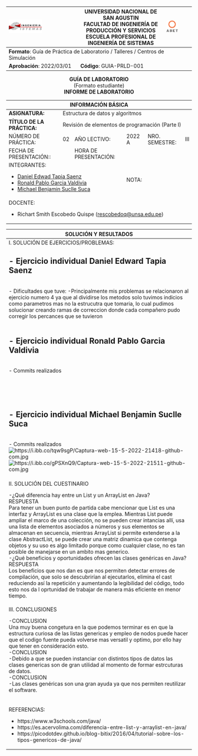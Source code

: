 <div align="center">
<table>
    <theader>
        <tr>
            <td><img src="https://github.com/rescobedoq/pw2/blob/main/epis.png?raw=true" alt="EPIS" style="width:50%; height:auto"/></td>
            <th>
                <span style="font-weight:bold;">UNIVERSIDAD NACIONAL DE SAN AGUSTIN</span><br />
                <span style="font-weight:bold;">FACULTAD DE INGENIERÍA DE PRODUCCIÓN Y SERVICIOS</span><br />
                <span style="font-weight:bold;">ESCUELA PROFESIONAL DE INGENIERÍA DE SISTEMAS</span>
            </th>
            <td><img src="https://github.com/rescobedoq/pw2/blob/main/abet.png?raw=true" alt="ABET" style="width:50%; height:auto"/></td>
        </tr>
    </theader>
    <tbody>
        <tr><td colspan="3"><span style="font-weight:bold;">Formato</span>: Guía de Práctica de Laboratorio / Talleres / Centros de Simulación</td></tr>
        <tr><td><span style="font-weight:bold;">Aprobación</span>:  2022/03/01</td><td colspan="2"><span style="font-weight:bold;">Código</span>: GUIA-PRLD-001</td></tr>
    </tbody>
</table>
</div>

<div align="center">
<span style="font-weight:bold;" colspan="6">GUÍA DE LABORATORIO</span><br />
<span>(Formato estudiante)</span>
</div>
<div align="center">
	<span style="font-weight:bold;">INFORME DE LABORATORIO</span>

<table>
		<theader>
			<tr><th colspan="6">INFORMACIÓN BÁSICA</th></tr>
		</theader>
		<tbody>
			<tr>
				<td><span style="font-weight:bold;">ASIGNATURA:</span></td>
				<td colspan="5">Estructura de datos y algoritmos</td>
			</tr>
			<tr>
				<td><span style="font-weight:bold;">TÍTULO DE LA PRÁCTICA:<span></td>
				<td colspan="5">Revisión de elementos de programación (Parte I)</td>
			</tr>
			<tr>
				<td>NÚMERO DE PRÁCTICA:</td>
				<td>02</td><td>AÑO LECTIVO:</td>
				<td>2022 A</td>
				<td>NRO. SEMESTRE:</td>
				<td>III</td>
			</tr>
			<tr>
				<td>FECHA DE PRESENTACIÓN::</td>
				<td></td>
				<td>HORA DE PRESENTACIÓN:</td>
				<td> </td>
			</tr>
			<tr>
				<td colspan="3">INTEGRANTES:
					<ul>
					<li><a href="https://github.com/Daunsa">Daniel Edwad Tapia Saenz</a></li>
					<li><a href="https://github.com/rgarciava">Ronald Pablo Garcia Valdivia</a></li>
					<li><a href="https://github.com/timysuclle3">Michael Benjamin Suclle Suca</a></li>
					</ul>
				</td>
				<td colspan="">NOTA:</td>
				<td></td>
			</tr>
			<tr>
				<td colspan="6">DOCENTE:
					<ul>
					<li>Richart Smith Escobedo Quispe (<a href="rescobedoq@unsa.edu.pe">rescobedoq@unsa.edu.pe</a>)</li>
					</ul>
				</td>
			</tr>
		</tdbody>
</table>
</div>

<div align="center">
<table>
<theader>
<tr><th colspan="6">SOLUCIÓN Y RESULTADOS</th></tr>
</theader>
<tbody>

<tr><td>I. SOLUCIÓN DE EJERCICIOS/PROBLEMAS:<br>
<h2>- Ejercicio individual Daniel Edward Tapia Saenz</h2><br>
- Dificultades que tuve:
	-Principalmente mis problemas se relacionaron al ejercicio numero 4 ya que al dividirse los metodos solo tuvimos indicios como parametros mas no la estrucutra que tomaria, lo cual pudimos solucionar creando ramas de correccion donde cada compañero pudo corregir los percances que se tuvieron
<br><br>
<h2>- Ejercicio individual Ronald Pablo Garcia Valdivia</h2><br>
- Commits realizados<br>	
	<img src="https://i.postimg.cc/K804zhwN/Whats-App-Image-2022-05-15-at-2-48-06-PM.jpg" alt=""><br>
	<img src="https://i.postimg.cc/PJ1Qs56K/Whats-App-Image-2022-05-15-at-3-01-27-PM.jpg" alt=""><br>
<br><br>
<h2>- Ejercicio individual Michael Benjamin Suclle Suca</h2><br>
- Commits realizados<br>	
	<img src="https://i.ibb.co/tqw9sgP/Captura-web-15-5-2022-21418-github-com.jpg" alt="https://i.ibb.co/tqw9sgP/Captura-web-15-5-2022-21418-github-com.jpg"><br>
	<img src="https://i.ibb.co/gPSXnQ9/Captura-web-15-5-2022-21511-github-com.jpg" alt="https://i.ibb.co/gPSXnQ9/Captura-web-15-5-2022-21511-github-com.jpg">
<br><br>
</td></tr>
<tr><td>II. SOLUCIÓN DEL CUESTINARIO<br>

-¿Qué diferencia hay entre un List y un ArrayList en Java?<br>
RESPUESTA<br>
Para tener un buen punto de partida cabe mencionar que List es una interfaz y ArrayList es una clase que la emplea. Mientras List puede ampliar el marco de una colección, no se pueden crear intancias allí, usa una lista de elementos asociados a números y sus elementos se almacenan en secuencia, mientras ArrayList si permite extenderse a la clase AbstractList, se puede crear una matriz dinamica que contenga objetos y su uso es algo limitado porque como cualquier clase, no es tan posible de manejarse en un ambito mas generico.
<br>-¿Qué beneficios y oportunidades ofrecen las clases genéricas en Java?<br>
RESPUESTA<br>
Los beneficios que nos dan es que nos permiten detectar errores de compilación, que solo se descubrirían al ejecutarlos, elimina el cast reduciendo así la repetición y aumentando la legibilidad del código, todo esto nos da l oprtunidad de trabajar de manera más eficiente en menor tiempo.
<br></td></tr>
<tr><td>III. CONCLUSIONES<br>

-CONCLUSION<br>
Una muy buena congetura en la que podemos terminar es en que la estructura curiosa de las listas genericas y empleo de nodos puede hacer que el codigo fuente pueda volverse mas versatil y optimo, por ello hay que tener en consideración esto. <br>
-CONCLUSION<br>
-Debido a que se pueden instanciar con distintos tipos de datos las clases genericas son de gran utilidad al momento de formar estrcuturas de datos.<br>
-CONCLUSION<br>
-Las clases genéricas son una gran ayuda ya que nos permiten reutilizar el software.
<br><br></td></tr>
<tr><td colspan="6">REFERENCIAS:
<ul>
        <li>https://www.w3schools.com/java/</li>
        <li>https://es.acervolima.com/diferencia-entre-list-y-arraylist-en-java/</li>
        <li>https://picodotdev.github.io/blog-bitix/2016/04/tutorial-sobre-los-tipos-genericos-de-java/</li>
       
</ul></td></tr>	
